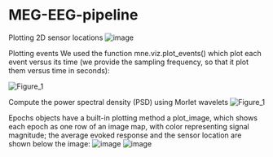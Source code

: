 # MEG-EEG-pipeline

Plotting 2D sensor locations
![image](https://github.com/hzaatiti-NYU/MEG-EEG-pipeline/assets/29655962/b0b6393d-f36d-4e30-b653-a3b38895c2a2)


Plotting events
We used the function mne.viz.plot_events() which plot each event versus its time (we provide the sampling frequency, so that it plot them versus time in seconds):

![Figure_1](https://github.com/hzaatiti-NYU/MEG-EEG-pipeline/assets/29655962/337bc883-14e4-450a-ae49-285681dc29cf)

Compute the power spectral density (PSD) using Morlet wavelets
![Figure_1](https://github.com/hzaatiti-NYU/MEG-EEG-pipeline/assets/29655962/eb5bf5e9-fdd6-408d-bd0f-135e6cc76831)


Epochs objects have a built-in plotting method a plot_image, which shows each epoch as one row of an image map, with color representing signal magnitude; the average evoked response and the sensor location are shown below the image:
![image](https://github.com/hzaatiti-NYU/MEG-EEG-pipeline/assets/29655962/fe3e70c2-f20f-481f-870f-f4a7c353ad2b)
![image](https://github.com/hzaatiti-NYU/MEG-EEG-pipeline/assets/29655962/6d75f870-5cd8-4bb8-9458-78f7003e2ea4)

